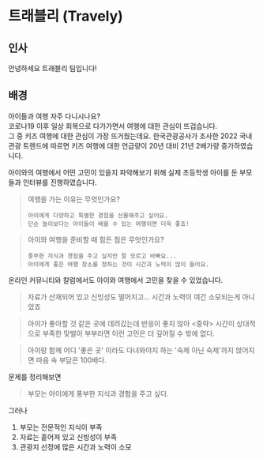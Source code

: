 # 트래블리 (Travely)

## 인사

안녕하세요 트래블리 팀입니다!

## 배경

아이들과 여행 자주 다니시나요?  
코로나19 이후 일상 회복으로 다가가면서 여행에 대한 관심이 뜨겁습니다.  
그 중 키즈 여행에 대한 관심이 가장 뜨거웠는데요.
한국관광공사가 조사한 2022 국내 관광 트렌드에 따르면 키즈 여행에 대한 언급량이 20년 대비 21년 2배가량 증가하였습니다.  

아이와의 여행에서 어떤 고민이 있을지 파악해보기 위해 실제 초등학생 아이를 둔 부모들과 인터뷰를 진행하였습니다.  
> 여행을 가는 이유는 무엇인가요?
> ```
> 아이에게 다양하고 특별한 경험을 선물해주고 싶어요.
> 단순 놀이보다는 아이들이 배울 수 있는 여행이면 더욱 좋죠!
> ```

> 아이와 여행을 준비할 때 힘든 점은 무엇인가요?
> ```
> 풍부한 지식과 경험을 주고 싶지만 잘 모르고 바빠요...
> 아이에게 좋은 여행 장소를 정하는 것이 시간과 노력이 많이 들어요.
> ```

온라인 커뮤니티와 칼럼에서도 아이와 여행에서 고민을 찾을 수 있었습니다.  
> 자료가 산재되어 있고 신빙성도 떨어지고... 시간과 노력이 여간 소모되는게 아니었죠

> 아이가 좋아할 것 같은 곳에 데려갔는데 반응이 좋지 않아 <중략>
> 시간이 상대적으로 부족한 맞벌이 부부라면 이런 고민은 더 깊어질 수 밖에 없다.

> 아이랑 함께 어디 '좋은 곳' 이라도 다녀와야지 하는 '숙제 아닌 숙제'까지 얹어지면 마음 속 부담은 100배다.


문제를 정리해보면

> 부모는 아이에게 풍부한 지식과 경험을 주고 싶다.

그러나
1. 부모는 전문적인 지식이 부족
2. 자료는 흩어져 있고 신빙성이 부족
3. 관광지 선정에 많은 시간과 노력이 소모

